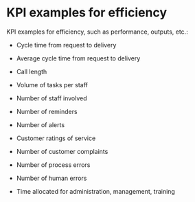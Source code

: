 # KPI examples for efficiency

KPI examples for efficiency, such as performance, outputs, etc.:

*  Cycle time from request to delivery

*  Average cycle time from request to delivery

*  Call length

*  Volume of tasks per staff

*  Number of staff involved

*  Number of reminders

*  Number of alerts

*  Customer ratings of service

*  Number of customer complaints

*  Number of process errors

*  Number of human errors

*  Time allocated for administration, management, training
